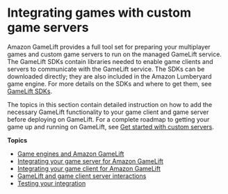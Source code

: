 # Integrating games with custom game servers<a name="integration-custom-intro"></a>

Amazon GameLift provides a full tool set for preparing your multiplayer games and custom game servers to run on the managed GameLift service\. The GameLift SDKs contain libraries needed to enable game clients and servers to communicate with the GameLift service\. The SDKs can be downloaded directly; they are also included in the Amazon Lumberyard game engine\. For more details on the SDKs and where to get them, see [GameLift SDKs](gamelift-supported.md)\.

The topics in this section contain detailed instruction on how to add the necessary GameLift functionality to your game client and game server before deploying on GameLift\. For a complete roadmap to getting your game up and running on GameLift, see [Get started with custom servers](gamelift-integration.md)\.

**Topics**
+ [Game engines and Amazon GameLift](integration-engines.md)
+ [Integrating your game server for Amazon GameLift](gamelift-sdk-server.md)
+ [Integrating your game client for Amazon GameLift](gamelift-sdk-client.md)
+ [GameLift and game client server interactions](gamelift-sdk-interactions.md)
+ [Testing your integration](integration-testing-local.md)